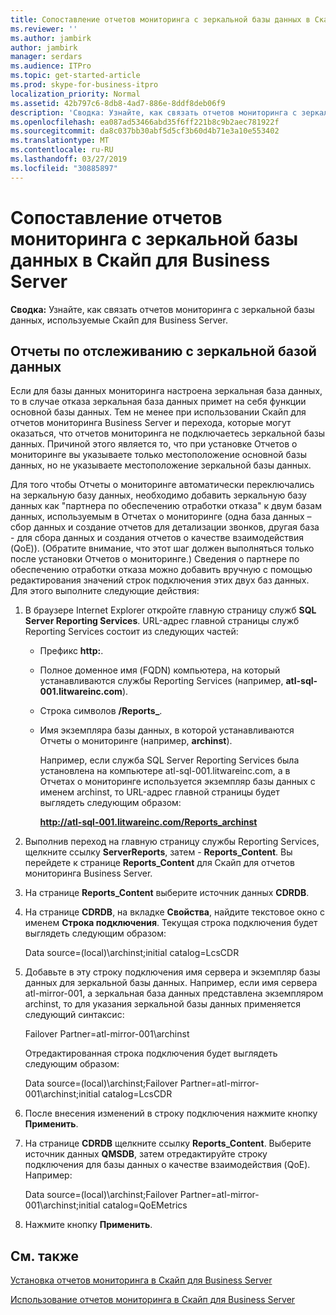 ```yaml
---
title: Сопоставление отчетов мониторинга с зеркальной базы данных в Скайп для Business Server
ms.reviewer: ''
ms.author: jambirk
author: jambirk
manager: serdars
ms.audience: ITPro
ms.topic: get-started-article
ms.prod: skype-for-business-itpro
localization_priority: Normal
ms.assetid: 42b797c6-8db8-4ad7-886e-8ddf8deb06f9
description: 'Сводка: Узнайте, как связать отчетов мониторинга с зеркальной базы данных, используемые Скайп для Business Server.'
ms.openlocfilehash: ea087ad53466abd35f6ff221b8c9b2aec781922f
ms.sourcegitcommit: da8c037bb30abf5d5cf3b60d4b71e3a10e553402
ms.translationtype: MT
ms.contentlocale: ru-RU
ms.lasthandoff: 03/27/2019
ms.locfileid: "30885897"
---
```

# <a name="associate-monitoring-reports-with-a-mirror-database-in-skype-for-business-server"></a>Сопоставление отчетов мониторинга с зеркальной базы данных в Скайп для Business Server 
 
**Сводка:** Узнайте, как связать отчетов мониторинга с зеркальной базы данных, используемые Скайп для Business Server.
  
## <a name="monitor-reports-with-a-mirror-database"></a>Отчеты по отслеживанию с зеркальной базой данных

Если для базы данных мониторинга настроена зеркальная база данных, то в случае отказа зеркальная база данных примет на себя функции основной базы данных. Тем не менее при использовании Скайп для отчетов мониторинга Business Server и перехода, которые могут оказаться, что отчетов мониторинга не подключаетесь зеркальной базы данных. Причиной этого является то, что при установке Отчетов о мониторинге вы указываете только местоположение основной базы данных, но не указываете местоположение зеркальной базы данных.
  
Для того чтобы Отчеты о мониторинге автоматически переключались на зеркальную базу данных, необходимо добавить зеркальную базу данных как "партнера по обеспечению отработки отказа" к двум базам данных, используемым в Отчетах о мониторинге (одна база данных – сбор данных и создание отчетов для детализации звонков, другая база - для сбора данных и создания отчетов о качестве взаимодействия (QoE)). (Обратите внимание, что этот шаг должен выполняться только после установки Отчетов о мониторинге.) Сведения о партнере по обеспечению отработки отказа можно добавить вручную с помощью редактирования значений строк подключения этих двух баз данных. Для этого выполните следующие действия:
  
1. В браузере Internet Explorer откройте главную страницу служб **SQL Server Reporting Services**. URL-адрес главной страницы служб Reporting Services состоит из следующих частей:
    
   - Префикс **http:**.
    
   - Полное доменное имя (FQDN) компьютера, на который устанавливаются службы Reporting Services (например, **atl-sql-001.litwareinc.com**).
    
   - Строка символов **/Reports_**.
    
   - Имя экземпляра базы данных, в которой устанавливаются Отчеты о мониторинге (например, **archinst**).
    
     Например, если служба SQL Server Reporting Services была установлена на компьютере atl-sql-001.litwareinc.com, а в Отчетах о мониторинге используется экземпляр базы данных с именем archinst, то URL-адрес главной страницы будет выглядеть следующим образом:
    
     **http://atl-sql-001.litwareinc.com/Reports_archinst**
    
2. Выполнив переход на главную страницу службы Reporting Services, щелкните ссылку **ServerReports**, затем - **Reports_Content**. Вы перейдете к странице **Reports_Content** для Скайп для отчетов мониторинга Business Server.
    
3. На странице **Reports_Content** выберите источник данных **CDRDB**.
    
4. На странице **CDRDB**, на вкладке **Свойства**, найдите текстовое окно с именем **Строка подключения**. Текущая строка подключения будет выглядеть следующим образом:
    
    Data source=(local)\archinst;initial catalog=LcsCDR
    
5. Добавьте в эту строку подключения имя сервера и экземпляр базы данных для зеркальной базы данных. Например, если имя сервера atl-mirror-001, а зеркальная база данных представлена экземпляром archinst, то для указания зеркальной базы данных применяется следующий синтаксис:
    
    Failover Partner=atl-mirror-001\archinst
    
    Отредактированная строка подключения будет выглядеть следующим образом:
    
    Data source=(local)\archinst;Failover Partner=atl-mirror-001\archinst;initial catalog=LcsCDR
    
6. После внесения изменений в строку подключения нажмите кнопку **Применить**.
    
7. На странице **CDRDB** щелкните ссылку **Reports_Content**. Выберите источник данных **QMSDB**, затем отредактируйте строку подключения для базы данных о качестве взаимодействия (QoE). Например:
    
    Data source=(local)\archinst;Failover Partner=atl-mirror-001\archinst;initial catalog=QoEMetrics
    
8. Нажмите кнопку **Применить**.
    
## <a name="see-also"></a>См. также

[Установка отчетов мониторинга в Скайп для Business Server](install-monitoring-reports.md)
  
[Использование отчетов мониторинга в Скайп для Business Server](../../manage/health-and-monitoring/monitoring-reports.md)
